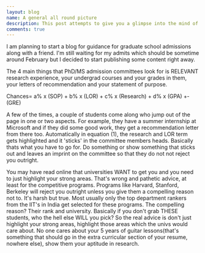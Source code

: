 ```yaml
---
layout: blog
name: A general all round picture
description: This post attempts to give you a glimpse into the mind of the admission committee
comments: true
---
```


I am planning to start a blog for guidance for graduate school admissions along with a friend. I'm still waiting for my admits which should be sometime around February but I decided to start publishing some content right away.  

The 4 main things that PhD/MS admission committees look for is RELEVANT research experience, your undergrad courses and your grades in them, your letters of recommendation and your statement of purpose.

Chances= a% x (SOP) + b% x (LOR) + c% x (Research) + d% x (GPA) +­ (GRE)  

A few of the times, a couple of students come along who jump out of the page in one or two aspects. For example, they have a summer internship at Microsoft and if they did some good work, they get a recommendation letter from there too. Automatically in equation (1), the research and LOR term gets highlighted and it 'sticks' in the committee members heads. Basically thats what you have to go for. Do something or show something that sticks out and leaves an imprint on the committee so that they do not not reject you outright.  


You may have read on­line that universities WANT to get you and you need to just highlight your strong areas. That's wrong and pathetic advice, at least for the competitive programs. Programs like Harvard, Stanford, Berkeley will reject you outright unless you give them a compelling reason not to. It's harsh but true. Most usually only the top department rankers from the IIT's in India get selected for these programs. The compelling reason? Their rank and university. Basically if you don't grab THESE students, who the hell else WILL you pick? So the real advice is­ don't just highlight your strong areas, highlight those areas which the univs would care about. No one cares about your 5 years of guitar lessons(that's something that should go in the extra curricular section of your resume, nowhere else), show them your aptitude in research.  
